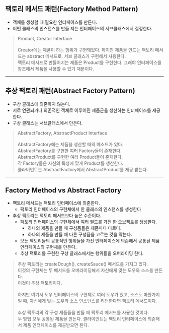 ## 팩토리 메서드 패턴(Factory Method Pattern)
* 객체를 생성할 때 필요한 인터페이스를 만든다.
* 어떤 클래스의 인스턴스를 만들 지는 인터페이스의 서브클래스에서 결정한다.
> Product, Creator Interface<br><br>
> Creator에는 제품이 하는 행위가 구현돼있다. 하지만 제품을 만드는 팩토리 메서드는 abstract 메서드로, 서브 클래스가 구현해서 사용한다.<br>
> 팩토리 메서드로 만들어지는 제품은 Product를 구현한다. 그래야 인터페이스를 참조해서 제품을 사용할 수 있기 때문이다.
---
## 추상 팩토리 패턴(Abstract Factory Pattern)
* 구상 클래스에 의존하지 않는다.
* 서로 연관되거나 의존적인 객체로 이루어진 제품군을 생산하는 인터페이스를 제공한다.
* 구상 클래스는 서브클래스에서 만든다.
> AbstractFactory, AbstractProduct Interface<br><br>
> AbstractFactory에는 제품을 생산할 때의 메소드가 있다.<br>
> AbstractFactory를 구현한 여러 Factory들이 존재한다.<br>
> AbstractProduct를 구현한 여러 Product들이 존재한다.<br>
> 각 Factory들은 자신의 특성에 맞게 Product를 생산한다.<br>
> 클라이언트는 AbstractFactory에서 AbstractProduct를 제공 받는다.
---
## Factory Method vs Abstract Factory
* 팩토리 메서드는 팩토리 인터페이스에 의존한다.
  * 팩토리 인터페이스의 구현체에서 한 클래스의 인스턴스를 생성한다
* 추상 팩토리는 팩토리 메서드보다 높은 수준이다.
  * 팩토리 인터페이스의 구현체에서 여러 필드를 가진 한 오브젝트를 생성한다.
    * 하나의 제품을 만들 때 구성품들은 제품마다 다르다.
    * 하나의 제품을 만들 때 다른 구성품을 고르는 것을 막는다.
  * 모든 팩토리들의 공통적인 행위들을 가진 인터페이스에 의존해서 공통된 제품 인터페이스의 구현체를 만든다.
  * 추상 팩토리를 구현한 구상 클래스에서는 행위들을 오버라이딩 한다.
> 추상 팩토리는 createDough(), createSauce() 메서드를 가지고 있다.<br>
> 이것의 구현체는 두 메서드를 오버라이딩해서 자신에게 맞는 도우와 소스를 만든다.<br>
> 이것이 추상 팩토리이다.<br><br>
> 하지만 여기서 도우 인터페이스의 구현체로 여러 도우가 있고, 소스도 마찬가지일 때, 자신에게 맞는 도우와 소스 인스턴스를 리턴한다면 팩토리 메서드이다.<br><br>
> 추상 팩토리의 각 구성 제품들을 만들 때 팩토리 메서드를 사용한 것이다.<br>
> 두 방법 모두 공통된 제품을 만든다. 클라이언트는 팩토리 인터페이스에 의존해서 제품 인터페이스를 제공받으면 된다.